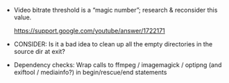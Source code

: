 * Video bitrate threshold is a “magic number”;
  research & reconsider this value.

  https://support.google.com/youtube/answer/1722171

* CONSIDER: Is it a bad idea to clean up all the empty directories in the
  source dir at exit?

* Dependency checks: Wrap calls to ffmpeg / imagemagick / optipng
  (and exiftool / mediainfo?) in begin/rescue/end statements
